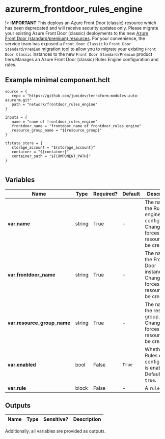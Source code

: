 # azurerm_frontdoor_rules_engine

!> **IMPORTANT** This deploys an Azure Front Door (classic) resource which has been deprecated and will receive security updates only. Please migrate your existing Azure Front Door (classic) deployments to the new [Azure Front Door (standard/premium) resources](https://registry.terraform.io/providers/hashicorp/azurerm/latest/docs/resources/cdn_frontdoor_custom_domain). For your convenience, the service team has exposed a `Front Door Classic` to `Front Door Standard/Premium` [migration tool](https://learn.microsoft.com/azure/frontdoor/tier-migration) to allow you to migrate your existing `Front Door Classic` instances to the new `Front Door Standard/Premium` product tiers.Manages an Azure Front Door (classic) Rules Engine configuration and rules.

## Example minimal component.hclt

```hcl
source = {
   repo = "https://github.com/jumidev/terraform-modules-auto-azurerm.git" 
   path = "network/frontdoor_rules_engine" 
}

inputs = {
   name = "name of frontdoor_rules_engine" 
   frontdoor_name = "frontdoor_name of frontdoor_rules_engine" 
   resource_group_name = "${resource_group}" 
}

tfstate_store = {
   storage_account = "${storage_account}" 
   container = "${container}" 
   container_path = "${COMPONENT_PATH}" 
}


```

## Variables

| Name | Type | Required? |  Default  |  Description |
| ---- | ---- | --------- |  ----------- | ----------- |
| **var.name** | string | True | -  |  The name of the Rules engine configuration. Changing this forces a new resource to be created. | 
| **var.frontdoor_name** | string | True | -  |  The name of the Front Door instance. Changing this forces a new resource to be created. | 
| **var.resource_group_name** | string | True | -  |  The name of the resource group. Changing this forces a new resource to be created. | 
| **var.enabled** | bool | False | `True`  |  Whether this Rules engine configuration is enabled? Defaults to `true`. | 
| **var.rule** | block | False | -  |  A `rule` block. | 



## Outputs

| Name | Type | Sensitive? | Description |
| ---- | ---- | --------- | --------- |

Additionally, all variables are provided as outputs.
